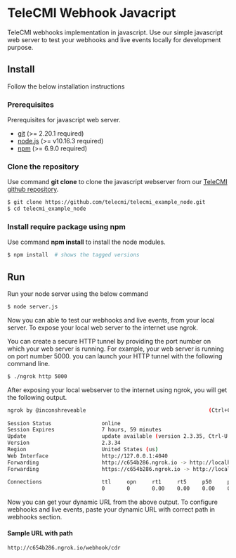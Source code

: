 # TeleCMI Webhook Javacript

TeleCMI webhooks implementation in javascript. Use our simple javascript web server to test your webhooks and live events locally for development purpose.

## Install

Follow the below installation instructions

### Prerequisites

Prerequisites for javascript web server.

- <a href="https://git-scm.com/" target="_blank">git</a> (>= 2.20.1 required)
- <a href="https://nodejs.org/en/" target="_blank">node.js</a> (>= v10.16.3 required)
- <a href="https://www.npmjs.com/" target="_blank">npm</a> (>= 6.9.0 required)


### Clone the repository

Use command __git clone__ to clone the javascript webserver from our <a href="https://github.com/telecmi/telecmi_example_node" target="_blank">TeleCMI github repository</a>.
```bash
$ git clone https://github.com/telecmi/telecmi_example_node.git
$ cd telecmi_example_node
```
### Install require  package using npm
Use command __npm install__ to install the node modules.
```bash
$ npm install  # shows the tagged versions
```

## Run

Run your node server using the below command

```bash
$ node server.js
```
Now you can able to test our webhooks and live events, from your local server. To expose your local web server to the internet use ngrok. 

You can create a secure HTTP tunnel by providing the port number on which your web server is running. For example, your web server is running on port number 5000. you can launch your HTTP tunnel with the following command line.

```bash
$ ./ngrok http 5000
```

After exposing your local webserver to the internet using ngrok, you will get the following output.

```bash
ngrok by @inconshreveable                                       (Ctrl+C to quit)
                                                                                
Session Status                online                                            
Session Expires               7 hours, 59 minutes                               
Update                        update available (version 2.3.35, Ctrl-U to update
Version                       2.3.34                                            
Region                        United States (us)                                
Web Interface                 http://127.0.0.1:4040                             
Forwarding                    http://c654b286.ngrok.io -> http://localhost:5000 
Forwarding                    https://c654b286.ngrok.io -> http://localhost:5000
                                                                                
Connections                   ttl     opn     rt1     rt5     p50     p90       
                              0       0       0.00    0.00    0.00    0.00  
```
Now you can get your dynamic URL from the above output. To configure webhooks and live events, paste your dynamic URL with correct path in webhooks section.

#### Sample URL with path
```
http://c654b286.ngrok.io/webhook/cdr
```

  
